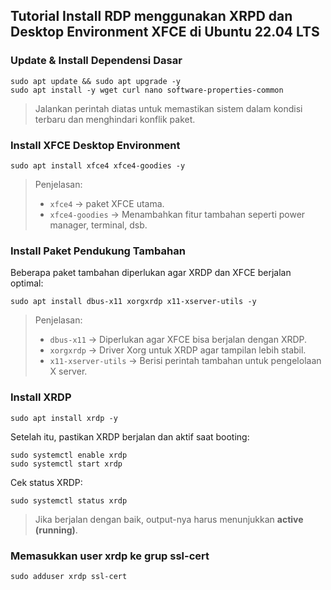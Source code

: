 ## Tutorial Install RDP menggunakan XRPD dan Desktop Environment XFCE di Ubuntu 22.04 LTS
### Update & Install Dependensi Dasar
```
sudo apt update && sudo apt upgrade -y
sudo apt install -y wget curl nano software-properties-common
```
> Jalankan perintah diatas untuk memastikan sistem dalam kondisi terbaru dan menghindari konflik paket.

### Install XFCE Desktop Environment
```
sudo apt install xfce4 xfce4-goodies -y
```
> Penjelasan:
> - `xfce4` → paket XFCE utama.
> - `xfce4-goodies` → Menambahkan fitur tambahan seperti power manager, terminal, dsb.

### Install Paket Pendukung Tambahan
Beberapa paket tambahan diperlukan agar XRDP dan XFCE berjalan optimal:
```
sudo apt install dbus-x11 xorgxrdp x11-xserver-utils -y
```
> Penjelasan:
> - `dbus-x11` → Diperlukan agar XFCE bisa berjalan dengan XRDP.
> - `xorgxrdp` → Driver Xorg untuk XRDP agar tampilan lebih stabil.
> - `x11-xserver-utils` → Berisi perintah tambahan untuk pengelolaan X server.

### Install XRDP
```
sudo apt install xrdp -y
```
Setelah itu, pastikan XRDP berjalan dan aktif saat booting:
```
sudo systemctl enable xrdp
sudo systemctl start xrdp
```
Cek status XRDP:
```
sudo systemctl status xrdp
```
> Jika berjalan dengan baik, output-nya harus menunjukkan **active (running)**.

### Memasukkan user xrdp ke grup ssl-cert
```
sudo adduser xrdp ssl-cert
```


